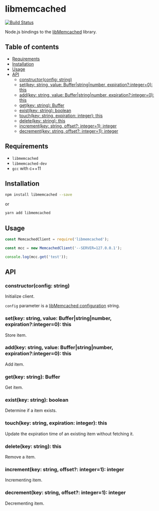 # libmemcached

[![Build Status](https://travis-ci.org/tomi77/node-libmemcached.svg?branch=master)](https://travis-ci.org/tomi77/node-libmemcached)

Node.js bindings to the [libMemcached](http://libmemcached.org/) library.

## Table of contents

* [Requirements](#requirements)
* [Installation](#installation)
* [Usage](#usage)
* [API](#api)
  * [constructor(config: string)](#constructorconfig-string)
  * [set(key: string, value: Buffer|string|number, expiration?:integer=0): this](#setkey-string-value-bufferstringnumber-expirationinteger0-this)
  * [add(key: string, value: Buffer|string|number, expiration?:integer=0): this](#addkey-string-value-bufferstringnumber-expirationinteger0-this)
  * [get(key: string): Buffer](#getkey-string-buffer)
  * [exist(key: string): boolean](#existkey-string-boolean)
  * [touch(key: string, expiration: integer): this](#touchkey-string-expiration-integer-this)
  * [delete(key: string): this](#deletekey-string-this)
  * [increment(key: string, offset?: integer=1): integer](#incrementkey-string-offset-integer1-integer)
  * [decrement(key: string, offset?: integer=1): integer](#decrementkey-string-offset-integer1-integer)

## Requirements

* `libmemcached`
* `libmemcached-dev`
* `gcc` with c++11

## Installation

~~~sh
npm install libmemcached --save
~~~

or

~~~sh
yarn add libmemcached
~~~

## Usage

~~~js
const MemcachedClient = require('libmemcached');

const mcc = new MemcachedClient('--SERVER=127.0.0.1');

console.log(mcc.get('test'));
~~~

## API

### constructor(config: string)

Initialize client.

`config` parameter is a [libMemcached configuration](http://docs.libmemcached.org/libmemcached_configuration.html) string.

### set(key: string, value: Buffer|string|number, expiration?:integer=0): this

Store item.

### add(key: string, value: Buffer|string|number, expiration?:integer=0): this

Add item.

### get(key: string): Buffer

Get item.

### exist(key: string): boolean

Determine if a item exists.

### touch(key: string, expiration: integer): this

Update the expiration time of an existing item without fetching it.

### delete(key: string): this

Remove a item.

### increment(key: string, offset?: integer=1): integer

Incrementing item.

### decrement(key: string, offset?: integer=1): integer

Decrementing item.
